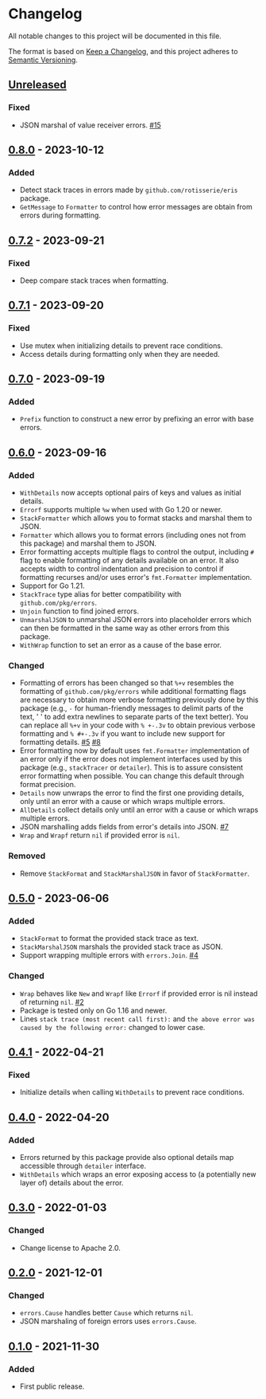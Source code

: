 # Changelog

All notable changes to this project will be documented in this file.

The format is based on [Keep a Changelog](https://keepachangelog.com/en/1.0.0/),
and this project adheres to [Semantic Versioning](https://semver.org/spec/v2.0.0.html).

## [Unreleased]

### Fixed

- JSON marshal of value receiver errors.
  [#15](https://gitlab.com/tozd/go/errors/-/issues/15)

## [0.8.0] - 2023-10-12

### Added

- Detect stack traces in errors made by `github.com/rotisserie/eris` package.
- `GetMessage` to `Formatter` to control how error messages are obtain from
  errors during formatting.

## [0.7.2] - 2023-09-21

### Fixed

- Deep compare stack traces when formatting.

## [0.7.1] - 2023-09-20

### Fixed

- Use mutex when initializing details to prevent race conditions.
- Access details during formatting only when they are needed.

## [0.7.0] - 2023-09-19

### Added

- `Prefix` function to construct a new error by prefixing an error with base errors.

## [0.6.0] - 2023-09-16

### Added

- `WithDetails` now accepts optional pairs of keys and values as initial details.
- `Errorf` supports multiple `%w` when used with Go 1.20 or newer.
- `StackFormatter` which allows you to format stacks and marshal them to JSON.
- `Formatter` which allows you to format errors (including ones not from this package)
  and marshal them to JSON.
- Error formatting accepts multiple flags to control the output, including `#`
  flag to enable formatting of any details available on an error. It also accepts
  width to control indentation and precision to control if formatting recurses and/or
  uses error's `fmt.Formatter` implementation.
- Support for Go 1.21.
- `StackTrace` type alias for better compatibility with `github.com/pkg/errors`.
- `Unjoin` function to find joined errors.
- `UnmarshalJSON` to unmarshal JSON errors into placeholder errors which can then
  be formatted in the same way as other errors from this package.
- `WithWrap` function to set an error as a cause of the base error.

### Changed

- Formatting of errors has been changed so that `%+v` resembles
  the formatting of `github.com/pkg/errors` while additional formatting flags
  are necessary to obtain more verbose formatting previously done by this
  package (e.g., `-` for human-friendly messages to delimit parts of the text,
  ' ' to add extra newlines to separate parts of the text better). You can
  replace all `%+v` in your code with `% +-.3v` to obtain previous verbose formatting
  and `% #+-.3v` if you want to include new support for formatting details.
  [#5](https://gitlab.com/tozd/go/errors/-/issues/5)
  [#8](https://gitlab.com/tozd/go/errors/-/issues/8)
- Error formatting now by default uses `fmt.Formatter` implementation of an error
  only if the error does not implement interfaces used by this package (e.g.,
  `stackTracer` or `detailer`). This is to assure consistent error formatting
  when possible. You can change this default through format precision.
- `Details` now unwraps the error to find the first one providing
  details, only until an error with a cause or which
  wraps multiple errors.
- `AllDetails` collect details only until an error with a cause or which
  wraps multiple errors.
- JSON marshalling adds fields from error's details into JSON.
  [#7](https://gitlab.com/tozd/go/errors/-/issues/7)
- `Wrap` and `Wrapf` return `nil` if provided error is `nil`.

### Removed

- Remove `StackFormat` and `StackMarshalJSON` in favor of `StackFormatter`.

## [0.5.0] - 2023-06-06

### Added

- `StackFormat` to format the provided stack trace as text.
- `StackMarshalJSON` marshals the provided stack trace as JSON.
- Support wrapping multiple errors with `errors.Join`.
  [#4](https://gitlab.com/tozd/go/errors/-/issues/4)

### Changed

- `Wrap` behaves like `New` and `Wrapf` like `Errorf` if provided error is nil
  instead of returning `nil`.
  [#2](https://gitlab.com/tozd/go/errors/-/issues/2)
- Package is tested only on Go 1.16 and newer.
- Lines `stack trace (most recent call first):` and
  `the above error was caused by the following error:` changed to lower case.

## [0.4.1] - 2022-04-21

### Fixed

- Initialize details when calling `WithDetails` to prevent race conditions.

## [0.4.0] - 2022-04-20

### Added

- Errors returned by this package provide also optional details map accessible
  through `detailer` interface.
- `WithDetails` which wraps an error exposing access to (a potentially new layer of)
  details about the error.

## [0.3.0] - 2022-01-03

### Changed

- Change license to Apache 2.0.

## [0.2.0] - 2021-12-01

### Changed

- `errors.Cause` handles better `Cause` which returns `nil`.
- JSON marshaling of foreign errors uses `errors.Cause`.

## [0.1.0] - 2021-11-30

### Added

- First public release.

[unreleased]: https://gitlab.com/tozd/go/errors/-/compare/v0.8.0...main
[0.8.0]: https://gitlab.com/tozd/go/errors/-/compare/v0.7.2...v0.8.0
[0.7.2]: https://gitlab.com/tozd/go/errors/-/compare/v0.7.1...v0.7.2
[0.7.1]: https://gitlab.com/tozd/go/errors/-/compare/v0.7.0...v0.7.1
[0.7.0]: https://gitlab.com/tozd/go/errors/-/compare/v0.6.0...v0.7.0
[0.6.0]: https://gitlab.com/tozd/go/errors/-/compare/v0.5.0...v0.6.0
[0.5.0]: https://gitlab.com/tozd/go/errors/-/compare/v0.4.1...v0.5.0
[0.4.1]: https://gitlab.com/tozd/go/errors/-/compare/v0.4.0...v0.4.1
[0.4.0]: https://gitlab.com/tozd/go/errors/-/compare/v0.3.0...v0.4.0
[0.3.0]: https://gitlab.com/tozd/go/errors/-/compare/v0.2.0...v0.3.0
[0.2.0]: https://gitlab.com/tozd/go/errors/-/compare/v0.1.0...v0.2.0
[0.1.0]: https://gitlab.com/tozd/go/errors/-/tags/v0.1.0

<!-- markdownlint-disable-file MD024 -->
